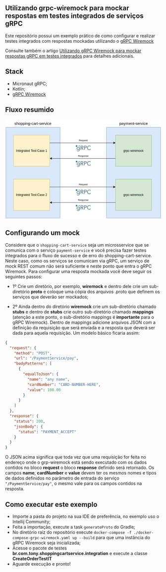 ## Utilizando grpc-wiremock para mockar respostas em testes integrados de serviços gRPC

Este repositório possui um exemplo prático de como configurar e realizar testes integrados com respostas mockadas utilizando o [gRPC Wiremock](https://github.com/Adven27/grpc-wiremock)

Consulte também o artigo [Utilizando gRPC Wiremock para mockar respostas gRPC em testes integrados](https://tonyaugusto.medium.com/utilizando-grpc-wiremock-para-mockar-respostas-grpc-em-testes-integrados-289566a7bd98) para detalhes adicionais.

## Stack
- Micronaut gRPC;
- Kotlin;
- [gRPC Wiremock](https://github.com/Adven27/grpc-wiremock)

## Fluxo resumido

<img src="./img/grpc-wiremock.png" alt="Schema"/>

## Configurando um mock

Considere que o `shopping-cart-service` seja um microsservice que se comunica com o serviço `payment-service` e você precisa fazer testes integrados para o fluxo de sucesso
e de erro do shopping-cart-service. Neste caso, como os serviços se comunicam via gRPC, um serviço de mock REST comum não será suficiente e neste ponto que entra
o gRPC Wiremock.
Para configurar uma resposta mockada você deve seguir os seguintes passos:
- 1º Crie um diretório, por exemplo, **wiremock** e dentro dele crie um sub-diretório **proto** e coloque uma cópia dos arquivos .proto que definem
os serviços que deverão ser mockados;

- 2º Ainda dentro do diretório **wiremock** crie um sub-diretório chamado **stubs** e dentro de **stubs** crie outro sub-diretório chamado **mappings** (atenção a este ponto,
o sub-diretório mappings é **importante** para o gRPC Wiremock). Dentro de mappings adicione arquivos JSON com a definição da requisição que será enviada e a resposta que
deverá ser dada para aquela requisição. Um modelo básico ficaria assim:
```json
{
  "request": {
    "method": "POST",
    "url": "/PaymentService/pay",
    "bodyPatterns": [
      {
        "equalToJson": {
          "name": "any name",
          "cardNumber": "CARD-NUMBER-HERE",
          "value": 100.00
        }
      }
    ]
  },
  "response": {
    "status": 200,
    "jsonBody": {
      "status": "PAYMENT_ACCEPT"
    }
  }
}

```
O JSON acima significa que toda vez que uma requisição for feita no endereço onde o grp-wiremock está sendo executado com os dados contidos no bloco **request**
o bloco **response** definido será retornado. Os campos **name**, **cardNumber** e **value** devem ter os mesmos nomes e tipos de dados definidos no parâmetro 
de entrada do serviço `"/PaymentService/pay"`, o mesmo vale para os campos contidos na resposta.

## Como executar este exemplo

- Importe a pasta do projeto na sua IDE de preferência, no exemplo uso o Intellij Community;
- Feita a importação, execute a task `generateProto` do Gradle;
- No diretório raiz do repositório execute `docker-compose -f ./docker-compose-grpc-wiremock.yaml up --build` para que uma instância do gRPC Wiremock seja
inicializada;
- Acesse o pacote de testes **br.com.tony.shoppingcartservice.integration** e execute a classe **CreateOrderTestIT**
- Aguarde execução e pronto!
